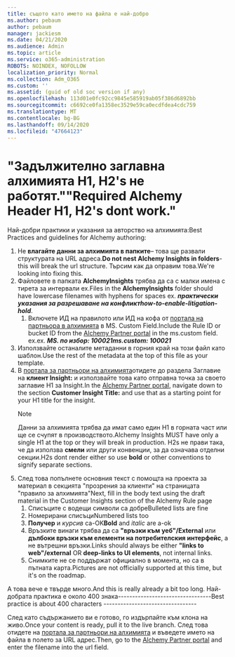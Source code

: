 ```yaml
---
title: същото като името на файла е най-добро
ms.author: pebaum
author: pebaum
manager: jackiesm
ms.date: 04/21/2020
ms.audience: Admin
ms.topic: article
ms.service: o365-administration
ROBOTS: NOINDEX, NOFOLLOW
localization_priority: Normal
ms.collection: Adm_O365
ms.custom: ''
ms.assetid: (guid of old soc version if any)
ms.openlocfilehash: 113d01e0fc92cc9845e585919ab05f386d6892bb
ms.sourcegitcommit: c6692ce0fa1358ec3529e59ca0ecdfdea4cdc759
ms.translationtype: MT
ms.contentlocale: bg-BG
ms.lasthandoff: 09/14/2020
ms.locfileid: "47664123"
---
```

# <a name="required-alchemy-header-h1-h2s-dont-work"></a><span data-ttu-id="30d78-102">"Задължително заглавна алхимията H1, H2's не работят."</span><span class="sxs-lookup"><span data-stu-id="30d78-102">"Required Alchemy Header H1, H2's dont work."</span></span>
<span data-ttu-id="30d78-103">Най-добри практики и указания за авторство на алхимията:</span><span class="sxs-lookup"><span data-stu-id="30d78-103">Best Practices and guidelines for Alchemy authoring:</span></span>

1. <span data-ttu-id="30d78-104">Не **влагайте данни за алхимията в папките**– това ще развали структурата на URL адреса.</span><span class="sxs-lookup"><span data-stu-id="30d78-104">**Do not nest Alchemy Insights in folders**- this will break the url structure.</span></span> <span data-ttu-id="30d78-105">Търсим как да оправим това.</span><span class="sxs-lookup"><span data-stu-id="30d78-105">We're looking into fixing this.</span></span>
1. <span data-ttu-id="30d78-106">Файловете в папката **AlchemyInsights** трябва да са с малки имена с тирета за интервали ex.</span><span class="sxs-lookup"><span data-stu-id="30d78-106">Files in the **AlchemyInsights** folder should have lowercase filenames with hyphens for spaces ex.</span></span> <span data-ttu-id="30d78-107">***практически указания за разрешаване на конфликт***</span><span class="sxs-lookup"><span data-stu-id="30d78-107">***how-to-enable-litigation-hold***.</span></span>
    1. <span data-ttu-id="30d78-108">Включете ИД на правилото или ИД на кофа от [портала на партньора в алхимията](https://alchemyportal.azurewebsites.net) в MS. Custom Field.</span><span class="sxs-lookup"><span data-stu-id="30d78-108">Include the Rule ID or bucket ID from the [Alchemy Partner portal](https://alchemyportal.azurewebsites.net) in the ms.custom field.</span></span> <span data-ttu-id="30d78-109">ex.</span><span class="sxs-lookup"><span data-stu-id="30d78-109">ex.</span></span> <span data-ttu-id="30d78-110">***MS. по избор: 100021***</span><span class="sxs-lookup"><span data-stu-id="30d78-110">***ms.custom: 100021***</span></span>
1. <span data-ttu-id="30d78-111">Използвайте останалите метаданни в горния край на този файл като шаблон.</span><span class="sxs-lookup"><span data-stu-id="30d78-111">Use the rest of the metadata at the top of this file as your template.</span></span>
1. <span data-ttu-id="30d78-112">В [портала за партньори на алхимията](https://alchemyportal.azurewebsites.net)отидете до раздела Заглавие на **клиент Insight:** и използвайте това като отправна точка за своето заглавие H1 за Insight.</span><span class="sxs-lookup"><span data-stu-id="30d78-112">In the [Alchemy Partner portal](https://alchemyportal.azurewebsites.net), navigate down to the section **Customer Insight Title:** and use that as a starting point for your H1 title for the insight.</span></span> 
    > [!NOTE]
    > <span data-ttu-id="30d78-113">Данни за алхимията трябва да имат само един H1 в горната част или ще се счупят в производството.</span><span class="sxs-lookup"><span data-stu-id="30d78-113">Alchemy Insights MUST have only a single H1 at the top or they will break in production.</span></span> <span data-ttu-id="30d78-114">H2s не прави така, че да използва **смели** или други конвенции, за да означава отделни секции.</span><span class="sxs-lookup"><span data-stu-id="30d78-114">H2s dont render either so use **bold** or other conventions to signify separate sections.</span></span>
1. <span data-ttu-id="30d78-115">След това попълнете основния текст с помощта на проекта за материал в секцията "прозрения за клиенти" на страницата "правило за алхимията"</span><span class="sxs-lookup"><span data-stu-id="30d78-115">Next, fill in the body text using the draft material in the Customer Insights section of the Alchemy Rule page</span></span>
    1. <span data-ttu-id="30d78-116">Списъците с водещи символи са добре</span><span class="sxs-lookup"><span data-stu-id="30d78-116">Bulleted lists are fine</span></span>
    1. <span data-ttu-id="30d78-117">Номерирани списъци</span><span class="sxs-lookup"><span data-stu-id="30d78-117">Numbered lists too</span></span>
    1. <span data-ttu-id="30d78-118">**Получер** и *курсив* са-OK</span><span class="sxs-lookup"><span data-stu-id="30d78-118">**Bold** and *italic* are a-ok</span></span>
    1. <span data-ttu-id="30d78-119">Връзките винаги трябва да са **"връзки към уеб"/External** или **дълбоки връзки към елементи на потребителския интерфейс**, а не вътрешни връзки.</span><span class="sxs-lookup"><span data-stu-id="30d78-119">Links should always be either **"links to web"/external** OR **deep-links to UI elements**, not internal links.</span></span>
    1. <span data-ttu-id="30d78-120">Снимките не се поддържат официално в момента, но са в пътната карта.</span><span class="sxs-lookup"><span data-stu-id="30d78-120">Pictures are not officially supported at this time, but it's on the roadmap.</span></span>

<span data-ttu-id="30d78-121">А това вече е твърде много.</span><span class="sxs-lookup"><span data-stu-id="30d78-121">And this is really already a bit too long.</span></span> <span data-ttu-id="30d78-122">Най-добрата практика е около 400 знака---------------------------------</span><span class="sxs-lookup"><span data-stu-id="30d78-122">Best practice is about 400 characters ---------------------------------</span></span>

<span data-ttu-id="30d78-123">След като съдържанието ви е готово, го издърпайте към клона на живо.</span><span class="sxs-lookup"><span data-stu-id="30d78-123">Once your content is ready, pull it to the live branch.</span></span> <span data-ttu-id="30d78-124">След това отидете на [портала за партньори на алхимията](https://alchemyportal.azurewebsites.net) и въведете името на файла в полето за URL адрес.</span><span class="sxs-lookup"><span data-stu-id="30d78-124">Then, go to the [Alchemy Partner portal](https://alchemyportal.azurewebsites.net) and enter the filename into the url field.</span></span> 